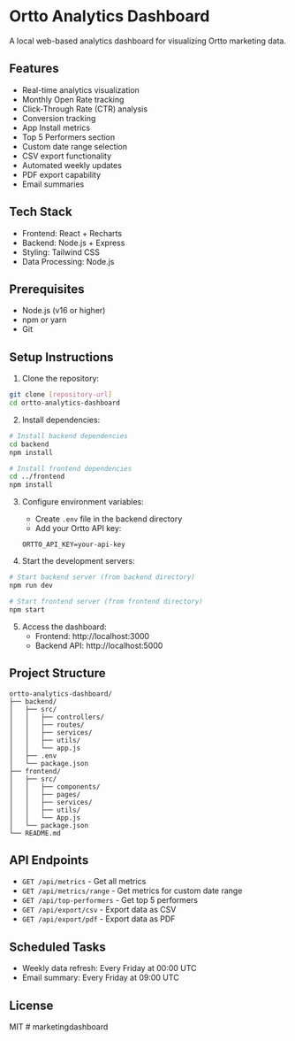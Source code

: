 # Ortto Analytics Dashboard

A local web-based analytics dashboard for visualizing Ortto marketing data.

## Features

- Real-time analytics visualization
- Monthly Open Rate tracking
- Click-Through Rate (CTR) analysis
- Conversion tracking
- App Install metrics
- Top 5 Performers section
- Custom date range selection
- CSV export functionality
- Automated weekly updates
- PDF export capability
- Email summaries

## Tech Stack

- Frontend: React + Recharts
- Backend: Node.js + Express
- Styling: Tailwind CSS
- Data Processing: Node.js

## Prerequisites

- Node.js (v16 or higher)
- npm or yarn
- Git

## Setup Instructions

1. Clone the repository:
```bash
git clone [repository-url]
cd ortto-analytics-dashboard
```

2. Install dependencies:
```bash
# Install backend dependencies
cd backend
npm install

# Install frontend dependencies
cd ../frontend
npm install
```

3. Configure environment variables:
   - Create `.env` file in the backend directory
   - Add your Ortto API key:
   ```
   ORTTO_API_KEY=your-api-key
   ```

4. Start the development servers:
```bash
# Start backend server (from backend directory)
npm run dev

# Start frontend server (from frontend directory)
npm start
```

5. Access the dashboard:
   - Frontend: http://localhost:3000
   - Backend API: http://localhost:5000

## Project Structure

```
ortto-analytics-dashboard/
├── backend/
│   ├── src/
│   │   ├── controllers/
│   │   ├── routes/
│   │   ├── services/
│   │   ├── utils/
│   │   └── app.js
│   ├── .env
│   └── package.json
├── frontend/
│   ├── src/
│   │   ├── components/
│   │   ├── pages/
│   │   ├── services/
│   │   ├── utils/
│   │   └── App.js
│   └── package.json
└── README.md
```

## API Endpoints

- `GET /api/metrics` - Get all metrics
- `GET /api/metrics/range` - Get metrics for custom date range
- `GET /api/top-performers` - Get top 5 performers
- `GET /api/export/csv` - Export data as CSV
- `GET /api/export/pdf` - Export data as PDF

## Scheduled Tasks

- Weekly data refresh: Every Friday at 00:00 UTC
- Email summary: Every Friday at 09:00 UTC

## License

MIT # marketingdashboard
